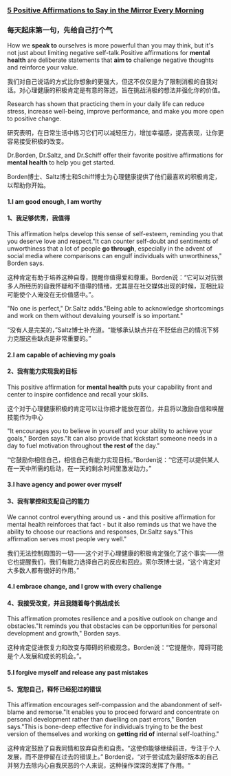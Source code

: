 ### [5 Positive Affirmations to Say in the Mirror Every Morning](https://web.shanbay.com/reading/web-news/articles/fcbjq)
### 每天起床第一句，先给自己打个气

How we **speak to** ourselves is more powerful than you may think, but it's not just about limiting negative self-talk.Positive affirmations for **mental health** are deliberate statements that **aim to** challenge negative thoughts and reinforce your value.

我们对自己说话的方式比你想象的更强大，但这不仅仅是为了限制消极的自我对话。对心理健康的积极肯定是有意的陈述，旨在挑战消极的想法并强化你的价值。

Research has shown that practicing them in your daily life can reduce stress, increase well-being, improve performance, and make you more open to positive change.

研究表明，在日常生活中练习它们可以减轻压力，增加幸福感，提高表现，让你更容易接受积极的改变。

Dr.Borden, Dr.Saltz, and Dr.Schiff offer their favorite positive affirmations for **mental health** to help you get started.

Borden博士、Saltz博士和Schiff博士为心理健康提供了他们最喜欢的积极肯定，以帮助你开始。

#### 1.I am good enough, I am worthy

#### 1、我足够优秀，我值得

This affirmation helps develop this sense of self-esteem, reminding you that you deserve love and respect."It can counter self-doubt and sentiments of unworthiness that a lot of people **go through**, especially in the advent of social media where comparisons can engulf individuals with unworthiness," Borden says.

这种肯定有助于培养这种自尊，提醒你值得爱和尊重。Borden说：“它可以对抗很多人所经历的自我怀疑和不值得的情绪，尤其是在社交媒体出现的时候，互相比较可能使个人淹没在无价值感中。”。

"No one is perfect," Dr.Saltz adds."Being able to acknowledge shortcomings and work on them without devaluing yourself is so important."

“没有人是完美的，”Saltz博士补充道。“能够承认缺点并在不贬低自己的情况下努力克服这些缺点是非常重要的。”

#### 2.I am **capable of** achieving my goals

#### 2、我有能力实现我的目标

This positive affirmation for **mental health** puts your capability front and center to inspire confidence and recall your skills.

这个对于心理健康积极的肯定可以让你把才能放在首位，并且将以激励自信和唤醒技能作为中心

"It encourages you to believe in yourself and your ability to achieve your goals," Borden says."It can also provide that kickstart someone needs in a day to fuel motivation throughout **the rest of** the day."

“它鼓励你相信自己，相信自己有能力实现目标。”Borden说：“它还可以提供某人在一天中所需的启动，在一天的剩余时间里激发动力。”

#### 3.I have agency and power over myself

#### 3、我有掌控和支配自己的能力

We cannot control everything around us - and this positive affirmation for mental health reinforces that fact - but it also reminds us that we have the ability to choose our reactions and responses, Dr.Saltz says."This affirmation serves most people very well."

我们无法控制周围的一切——这个对于心理健康的积极肯定强化了这个事实——但它也提醒我们，我们有能力选择自己的反应和回应。索尔茨博士说，“这个肯定对大多数人都有很好的作用。”

#### 4.I embrace change, and I grow with every challenge

#### 4、我接受改变，并且我随着每个挑战成长

This affirmation promotes resilience and a positive outlook on change and obstacles."It reminds you that obstacles can be opportunities for personal development and growth," Borden says.

这种肯定促进恢复力和改变与障碍的积极观念。Borden说：“它提醒你，障碍可能是个人发展和成长的机会。”。

#### 5.I forgive myself and release any past mistakes

#### 5、宽恕自己，释怀已经犯过的错误

This affirmation encourages self-compassion and the abandonment of self-blame and remorse."It enables you to proceed forward and concentrate on personal development rather than dwelling on past errors," Borden says."This is bone-deep effective for individuals trying to be the best version of themselves and working on **getting rid of** internal self-loathing."

这种肯定鼓励了自我同情和放弃自责和自责。“这使你能够继续前进，专注于个人发展，而不是停留在过去的错误上。” Borden说，“对于尝试成为最好版本的自己并努力去除内心自我厌恶的个人来说，这种操作深深的发挥了作用。“

